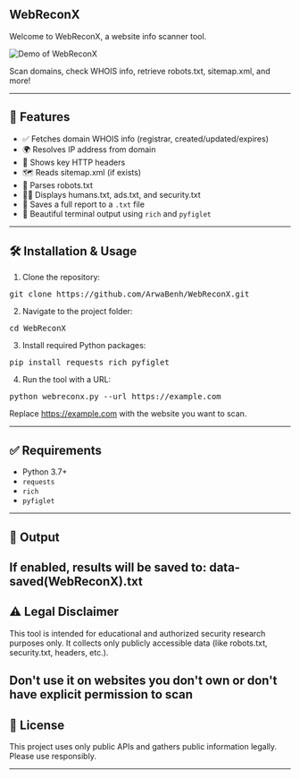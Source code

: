 ## WebReconX

Welcome to WebReconX, a website info scanner tool.

![Demo of WebReconX](GIF.gif)

Scan domains, check WHOIS info, retrieve robots.txt, sitemap.xml, and more!

---

## 🚀 Features

- ✅ Fetches domain WHOIS info (registrar, created/updated/expires)
- 🌍 Resolves IP address from domain
- 📄 Shows key HTTP headers
- 🗺️ Reads sitemap.xml (if exists)
- 🤖 Parses robots.txt
- 👨‍💻 Displays humans.txt, ads.txt, and security.txt
- 💾 Saves a full report to a `.txt` file
- 🎨 Beautiful terminal output using `rich` and `pyfiglet`

---
## 🛠 Installation & Usage

1. Clone the repository:
<pre>
git clone https://github.com/ArwaBenh/WebReconX.git
</pre>
2.  Navigate to the project folder:
<pre>
cd WebReconX
</pre>
3.  Install required Python packages:
<pre>
pip install requests rich pyfiglet
</pre>
4.  Run the tool with a URL:
<pre>
python webreconx.py --url https://example.com
</pre>
Replace https://example.com with the website you want to scan.

---
## ✅ Requirements

* Python 3.7+
* `requests`
* `rich`
* `pyfiglet`
---
## 📂 Output

If enabled, results will be saved to: data-saved(WebReconX).txt
---
## ⚠️ Legal Disclaimer

This tool is intended for educational and authorized security research purposes only.
It collects only publicly accessible data (like robots.txt, security.txt, headers, etc.).

Don't use it on websites you don't own or don't have explicit permission to scan
---
## 📄 License

This project uses only public APIs and gathers public information legally. Please use responsibly.

---

